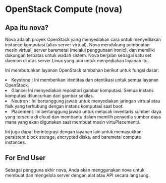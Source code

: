 # OpenStack Compute (nova)

## Apa itu nova?
Nova adalah proyek OpenStack yang menyediakan cara untuk menyediakan instance komputasi (alias server virtual). Nova mendukung pembuatan mesin virtual, server baremetal (melalui penggunaan ironic), dan memiliki dukungan terbatas untuk wadah sistem. Nova berjalan sebagai satu set daemon di atas server Linux yang ada untuk menyediakan layanan itu.

Ini membutuhkan layanan OpenStack tambahan berikut untuk fungsi dasar:
<li>Keystone : Ini memberikan identitas dan otentikasi untuk semua layanan OpenStack.</li>
<li>Glance: Ini menyediakan repositori gambar komputasi. Semua instans komputasi diluncurkan dari gambar sekilas.</li>
<li>Neutron : Ini bertanggung jawab untuk menyediakan jaringan virtual atau fisik yang terhubung dengan instans komputasi saat boot.</li>
<li>Placement: Ini bertanggung jawab untuk melacak inventaris sumber daya yang tersedia di cloud dan membantu dalam memilih penyedia sumber daya mana yang akan digunakan saat membuat mesin virtuPlacement:l.</li>

Ini juga dapat berintegrasi dengan layanan lain untuk memasukkan: persistent block storage, encrypted disks, and baremetal compute instances.

## For End User
Sebagai pengguna akhir nova, Anda akan menggunakan nova untuk membuat dan mengelola server dengan alat atau API secara langsung.

